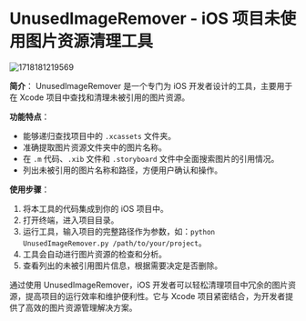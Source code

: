 # UnusedImageRemover - iOS 项目未使用图片资源清理工具

![1718181219569](https://github.com/biostome/UnusedImageRemover/assets/18594200/59eb38ec-d3a5-416b-be99-eb19fa39158a)

**简介**：
UnusedImageRemover 是一个专门为 iOS 开发者设计的工具，主要用于在 Xcode 项目中查找和清理未被引用的图片资源。


**功能特点**：
- 能够递归查找项目中的 `.xcassets` 文件夹。
- 准确提取图片资源文件夹中的图片名称。
- 在 `.m` 代码、`.xib` 文件和 `.storyboard` 文件中全面搜索图片的引用情况。
- 列出未被引用的图片名称和路径，方便用户确认和操作。

**使用步骤**：
1. 将本工具的代码集成到你的 
iOS 项目中。
2. 打开终端，进入项目目录。
3. 运行工具，输入项目的完整路径作为参数，如：`python UnusedImageRemover.py /path/to/your/project`。
4. 工具会自动进行图片资源的检查和分析。
5. 查看列出的未被引用图片信息，根据需要决定是否删除。

通过使用 UnusedImageRemover，iOS 开发者可以轻松清理项目中冗余的图片资源，提高项目的运行效率和维护便利性。它与 Xcode 项目紧密结合，为开发者提供了高效的图片资源管理解决方案。
